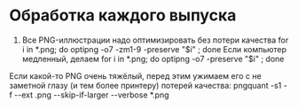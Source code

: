 Обработка каждого выпуска
=========================

1. Все PNG-иллюстрации надо оптимизировать без потери качества
for i in *.png; do optipng -o7 -zm1-9 -preserve "$i" ; done
Если компьютер медленный, делаем
for i in *.png; do optipng -o7 -preserve "$i" ; done

Если какой-то PNG очень тяжёлый, перед этим ужимаем его с не заметной глазу (и тем более принтеру) потерей качества:
pngquant -s1 -f --ext .png --skip-if-larger --verbose *.png

